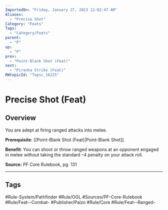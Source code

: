 ```yaml
---
ImportedOn: "Friday, January 27, 2023 12:02:47 AM"
Aliases:
  - "Precise Shot"
Category: "Feats"
Tags:
  - "Category/Feats"
parent:
  - "P"
up:
  - "P"
prev:
  - "Point-Blank Shot (Feat)"
next:
  - "Piranha Strike (Feat)"
RWtopicId: "Topic_16225"
---
```

# Precise Shot (Feat)
## Overview
You are adept at firing ranged attacks into melee.

**Prerequisite**: [[Point-Blank Shot (Feat)|Point-Blank Shot]].

**Benefit**: You can shoot or throw ranged weapons at an opponent engaged in melee without taking the standard –4 penalty on your attack roll.

**Source:** PF Core Rulebook, pg. 131


---
## Tags
#Rule-System/Pathfinder #Rule/OGL #Sources/PF-Core-Rulebook #Rule/Feat--Combat- #Publisher/Paizo #Rule/Core #Rule/Feat--Ranged-

